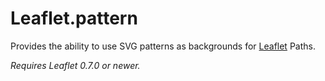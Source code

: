 Leaflet.pattern
=====================

Provides the ability to use SVG patterns as backgrounds for [Leaflet](http://leafletjs.com) Paths.

*Requires Leaflet 0.7.0 or newer.*
